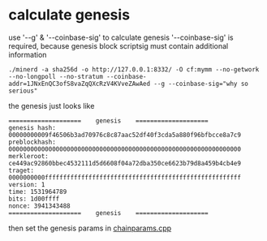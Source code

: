 # calculate genesis

use '--g' & '--coinbase-sig' to calculate genesis
'--coinbase-sig' is required, because genesis block scriptsig must contain additional information 
```
./minerd -a sha256d -o http://127.0.0.1:8332/ -O cf:mymm --no-getwork --no-longpoll --no-stratum --coinbase-addr=1JNxEnQC3ofS8vaZqQXcRzV4KVveZAwAed --g --coinbase-sig="why so serious"
```
the genesis just looks like
```
====================    genesis    ====================
genesis hash: 00000000009f46506b3ad70976c8c87aac52df40f3cda5a880f96bfbcce8a7c9
preblockhash: 0000000000000000000000000000000000000000000000000000000000000000
merkleroot: ce449ac92860bbec4532111d5d6608f04a72dba350ce6623b79d8a459b4cb4e9
traget: 0000000000ffffffffffffffffffffffffffffffffffffffffffffffffffffff
version: 1
time: 1531964789
bits: 1d00ffff
nonce: 3941343488
====================    genesis    ====================
```

then set the genesis params in [chainparams.cpp](file:///chainparams.cpp)
